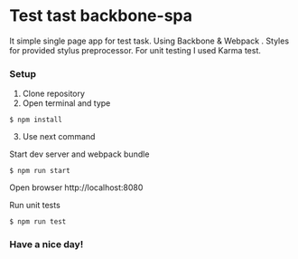 # Test tast backbone-spa

It simple single page app for test task. Using Backbone & Webpack . Styles for provided stylus preprocessor. For unit testing I used Karma test.

### Setup

1. Clone repository
2. Open terminal and type
```
$ npm install
```
3. Use next command

Start dev server and webpack bundle

```
$ npm run start
```

Open browser http://localhost:8080

Run unit tests

```
$ npm run test
```

### Have a nice day!
